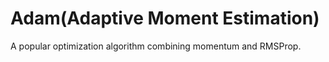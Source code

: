 # Adam(Adaptive Moment Estimation)
A popular optimization algorithm combining momentum and RMSProp.
